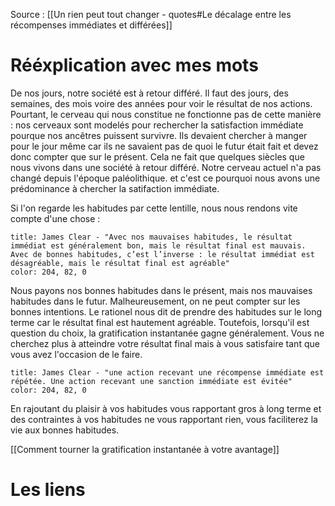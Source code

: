 Source : [[Un rien peut tout changer - quotes#Le décalage entre les récompenses immédiates et différées]]
# Rééxplication avec mes mots
De nos jours, notre société est à retour différé. Il faut des jours, des semaines, des mois voire des années pour voir le résultat de nos actions. Pourtant, le cerveau qui nous constitue ne fonctionne pas de cette manière : nos cerveaux sont modelés pour rechercher la satisfaction immédiate pourque nos ancêtres puissent survivre. Ils devaient chercher à manger pour le jour même car ils ne savaient pas de quoi le futur était fait et devez donc compter que sur le présent. 
Cela ne fait que quelques siècles que nous vivons dans une société à retour différé. Notre cerveau actuel n'a pas changé depuis l'époque paléolithique. et c'est ce pourquoi nous avons une prédominance à chercher la satifaction immédiate. 

Si l'on regarde les habitudes par cette lentille, nous nous rendons vite compte d'une chose : 
```ad-quote
title: James Clear - "Avec nos mauvaises habitudes, le résultat immédiat est généralement bon, mais le résultat final est mauvais. Avec de bonnes habitudes, c’est l’inverse : le résultat immédiat est désagréable, mais le résultat final est agréable"
color: 204, 82, 0
```
Nous payons nos bonnes habitudes dans le présent, mais nos mauvaises habitudes dans le futur. Malheureusement, on ne peut compter sur les bonnes intentions. Le rationel nous dit de prendre des habitudes sur le long terme car le résultat final est hautement agréable. Toutefois, lorsqu'il est question du choix, la gratification instantanée gagne généralement. Vous ne cherchez plus à atteindre votre résultat final mais à vous satisfaire tant que vous avez l'occasion de le faire.
```ad-quote
title: James Clear - "une action recevant une récompense immédiate est répétée. Une action recevant une sanction immédiate est évitée"
color: 204, 82, 0
```

En rajoutant du plaisir à vos habitudes vous rapportant gros à long terme et des contraintes à vos habitudes ne vous rapportant rien, vous faciliterez la vie aux bonnes habitudes.

[[Comment tourner la gratification instantanée à votre avantage]]
# Les liens
